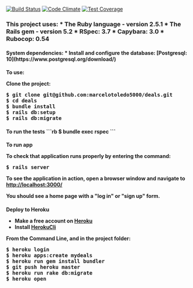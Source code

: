 [![Build Status](https://api.travis-ci.org/marcelotoledo5000/deals.svg?branch=master)](https://travis-ci.org/marcelotoledo5000/deals.svg?branch=master)
[![Code Climate](https://codeclimate.com/github/marcelotoledo5000/deals.svg)](https://codeclimate.com/github/marcelotoledo5000/deals)
[![Test Coverage](https://api.codeclimate.com/v1/badges/ee89b0339d22fa938cd5/test_coverage)](https://codeclimate.com/github/marcelotoledo5000/deals/test_coverage)


<h3> This project uses:
* The Ruby language - version 2.5.1
* The Rails gem - version 5.2
* RSpec: 3.7
* Capybara: 3.0
* Rubocop: 0.54

<h4> System dependencies:
* Install and configure the database: [Postgresql: 10](https://www.postgresql.org/download/)

<h4> To use:

Clone the project:

<pre>
$ git clone git@github.com:marcelotoledo5000/deals.git
$ cd deals
$ bundle install
$ rails db:setup
$ rails db:migrate
</pre>

<h4> To run the tests
```rb
$ bundle exec rspec
```

<h4> To run app

To check that application runs properly by entering the command:

<pre>
$ rails server
</pre>

To see the application in action, open a browser window and navigate to [http://localhost:3000/](http://localhost:3000.)

You should see a home page with a "log in" or "sign up" form.

<h4> Deploy to Heroku

* Make a free account on [Heroku](https://www.heroku.com/)
* Install [HerokuCli](https://devcenter.heroku.com/articles/heroku-cli)

From the Command Line, and in the project folder:

<pre>
$ heroku login
$ heroku apps:create mydeals
$ heroku run gem install bundler
$ git push heroku master
$ heroku run rake db:migrate
$ heroku open
</pre>

